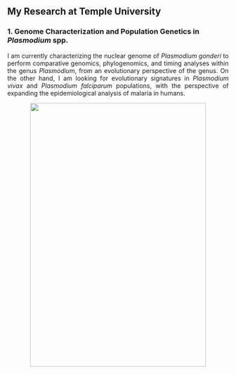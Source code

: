 ## My Research at Temple University

### 1. Genome Characterization and Population Genetics in *Plasmodium* spp.
<p align="justify">
I am currently characterizing the nuclear genome of <i>Plasmodium gonderi</i> to perform comparative genomics, phylogenomics, and timing analyses within the genus <i>Plasmodium</i>, from an evolutionary perspective of the genus. On the other hand, I am looking for evolutionary signatures in <i>Plasmodium vivax</i> and <i>Plasmodium falciparum</i> populations, with the perspective of expanding the epidemiological analysis of malaria in humans.
</p>
<p style="text-align:center;"><img src="images/igem.gif"
     width="400" 
     height="600"></p>
